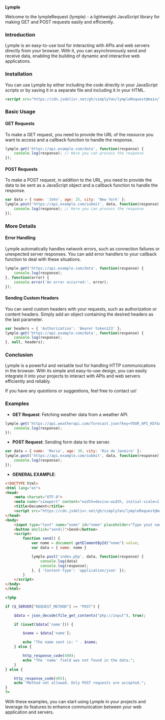 **Lymple**

Welcome to the lympleRequest (lymple) - a lightweight JavaScript library for making GET and POST requests easily and efficiently.

### Introduction

Lymple is an easy-to-use tool for interacting with APIs and web servers directly from your browser. With it, you can asynchronously send and receive data, enabling the building of dynamic and interactive web applications.

### Installation

You can use Lymple by either including the code directly in your JavaScript scripts or by saving it in a separate file and including it in your HTML.

```html
<script src="https://cdn.jsdelivr.net/gh/simplyYan/lympleRequest@main/lymple.js"></script>
```

### Basic Usage

#### GET Requests

To make a GET request, you need to provide the URL of the resource you want to access and a callback function to handle the response.

```javascript
lymple.get('https://api.example.com/data', function(response) {
    console.log(response); // Here you can process the response
});
```

#### POST Requests

To make a POST request, in addition to the URL, you need to provide the data to be sent as a JavaScript object and a callback function to handle the response.

```javascript
var data = { name: 'John', age: 25, city: 'New York' };
lymple.post('https://api.example.com/submit', data, function(response) {
    console.log(response); // Here you can process the response
});
```

### More Details

#### Error Handling

Lymple automatically handles network errors, such as connection failures or unexpected server responses. You can add error handlers to your callback function to deal with these situations.

```javascript
lymple.get('https://api.example.com/data', function(response) {
    console.log(response);
}, function(error) {
    console.error('An error occurred:', error);
});
```

#### Sending Custom Headers

You can send custom headers with your requests, such as authorization or content headers. Simply add an object containing the desired headers as the last parameter.

```javascript
var headers = { 'Authorization': 'Bearer token123' };
lymple.get('https://api.example.com/data', function(response) {
    console.log(response);
}, null, headers);
```

### Conclusion

Lymple is a powerful and versatile tool for handling HTTP communications in the browser. With its simple and easy-to-use design, you can easily integrate it into your projects to interact with APIs and web servers efficiently and reliably.

If you have any questions or suggestions, feel free to contact us!

### Examples

- **GET Request**: Fetching weather data from a weather API.

```javascript
lymple.get('https://api.weatherapi.com/forecast.json?key=YOUR_API_KEY&q=London', function(response) {
    console.log(response);
});
```

- **POST Request**: Sending form data to the server.

```javascript
var data = { name: 'Maria', age: 30, city: 'Rio de Janeiro' };
lymple.post('https://api.example.com/submit', data, function(response) {
    console.log(response);
});
```

- **GENERAL EXAMPLE**:
```html
<!DOCTYPE html>
<html lang="en">
<head>
    <meta charset="UTF-8">
    <meta name="viewport" content="width=device-width, initial-scale=1.0">
    <title>Document</title>
    <script src="https://cdn.jsdelivr.net/gh/simplyYan/lympleRequest@main/lymple.js"></script>
</head>
<body>
    <input type="text" name="nome" id="nome" placeholder="Type yout name">
    <button onclick="send()">Send</button>
    <script>
        function send() {
            var nome = document.getElementById("nome").value;
            var data = { name: nome }

            lymple.post('index.php', data, function(response) {
                console.log(data)
                console.log(response);
            }, { 'Content-Type': 'application/json' });
        }
    </script>
</body>
</html>
```
```php
<?php

if ($_SERVER["REQUEST_METHOD"] == "POST") {

    $data = json_decode(file_get_contents("php://input"), true);

    if (isset($data['name'])) {

        $name = $data['name'];

        echo "The name sent is: " . $name;
    } else {

        http_response_code(400);
        echo "The 'name' field was not found in the data.";
    }
} else {

    http_response_code(405);
    echo "Method not allowed. Only POST requests are accepted.";
}
?>
```

With these examples, you can start using Lymple in your projects and leverage its features to enhance communication between your web application and servers.

